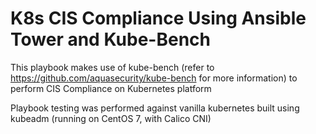 # K8s CIS Compliance Using Ansible Tower and Kube-Bench

This playbook makes use of kube-bench (refer to https://github.com/aquasecurity/kube-bench for more information) to perform CIS Compliance on Kubernetes platform

Playbook testing was performed against vanilla kubernetes built using kubeadm (running on CentOS 7, with Calico CNI)
